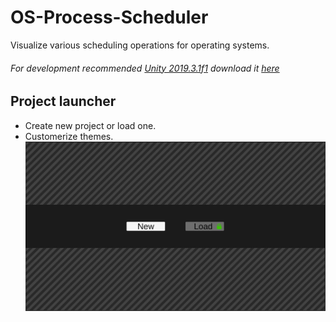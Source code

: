 # OS-Process-Scheduler
Visualize various scheduling operations for operating systems.
###### For development recommended [Unity 2019.3.1f1](https://unity3d.com/get-unity/download/archive) download it [here](https://unity3d.com/get-unity/download/archive)
## Project launcher
* Create new project or load one.
* Customerize themes.
![OS-Process-Scheduler](/docs/images/os_launcher_ss.jpg "Project Launcher")
